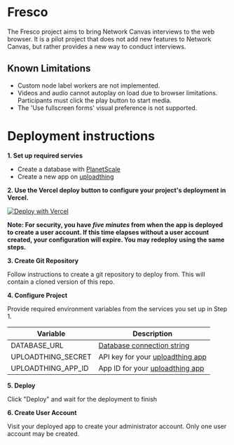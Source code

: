 # Fresco

The Fresco project aims to bring Network Canvas interviews to the web browser. It is a pilot project that does not
add new features to Network Canvas, but rather provides a new way to conduct interviews.

## Known Limitations

- Custom node label workers are not implemented.
- Videos and audio cannot autoplay on load due to browser limitations. Participants must click the play button to start media.
- The 'Use fullscreen forms' visual preference is not supported.

# Deployment instructions

**1. Set up required servies**

- Create a database with [PlanetScale](https://planetscale.com/docs/tutorials/planetscale-quick-start-guide)
- Create a new app on [uploadthing](https://uploadthing.com/)

**2. Use the Vercel deploy button to configure your project's deployment in Vercel.**

[![Deploy with Vercel](https://vercel.com/button)](https://vercel.com/new/clone?repository-url=https%3A%2F%2Fgithub.com%2Fcomplexdatacollective%2FFresco%2Ftree%2Ffeature%2Finitial-setup-flow&env=DATABASE_URL,UPLOADTHING_SECRET,UPLOADTHING_APP_ID)

**Note: For security, you have _five minutes_ from when the app is deployed to create a user account. If this time elapses without a user account created, your configuration will expire. You may redeploy using the same steps.**

**3. Create Git Repository**

Follow instructions to create a git repository to deploy from. This will contain a cloned version of this repo.

**4. Configure Project**

Provide required environment variables from the services you set up in Step 1.

| Variable           | Description                                                                                  |
| ------------------ | -------------------------------------------------------------------------------------------- |
| DATABASE_URL       |  [Database connection string](https://planetscale.com/docs/concepts/connection-strings)                                             |
| UPLOADTHING_SECRET | API key for your [uploadthing app](https://uploadthing.com/dashboard) |
| UPLOADTHING_APP_ID |  App ID for your  [uploadthing app](https://uploadthing.com/dashboard)                                                                                            |

**5. Deploy**

Click "Deploy" and wait for the deployment to finish

**6. Create User Account**

Visit your deployed app to create your administrator account. Only one user account may be created.
